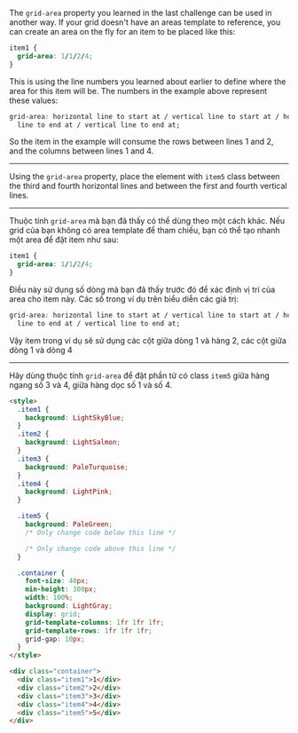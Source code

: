 The `grid-area` property you learned in the last challenge can be used in another way. If your grid doesn't have an areas template to reference, you can create an area on the fly for an item to be placed like this:

```css
item1 {
  grid-area: 1/1/2/4;
}
```

This is using the line numbers you learned about earlier to define where the area for this item will be. The numbers in the example above represent these values:

```css
grid-area: horizontal line to start at / vertical line to start at / horizontal
  line to end at / vertical line to end at;
```

So the item in the example will consume the rows between lines 1 and 2, and the columns between lines 1 and 4.

---

Using the `grid-area` property, place the element with `item5` class between the third and fourth horizontal lines and between the first and fourth vertical lines.

---

Thuộc tính `grid-area` mà bạn đã thấy có thể dùng theo một cách khác. Nếu grid của bạn không có area template để tham chiếu, bạn có thể tạo nhanh một area để đặt item như sau:

```css
item1 {
  grid-area: 1/1/2/4;
}
```

Điều này sử dụng số dòng mà bạn đã thấy trước đó để xác định vị trí của area cho item này. Các số trong ví dụ trên biểu diễn các giá trị:

```css
grid-area: horizontal line to start at / vertical line to start at / horizontal
  line to end at / vertical line to end at;
```

Vậy item trong ví dụ sẽ sử dụng các cột giữa dòng 1 và hàng 2, các cột giữa dòng 1 và dòng 4

---

Hãy dùng thuộc tính `grid-area` để đặt phần tử có class `item5` giữa hàng ngang số 3 và 4, giữa hàng dọc số 1 và số 4.

```html
<style>
  .item1 {
    background: LightSkyBlue;
  }
  .item2 {
    background: LightSalmon;
  }
  .item3 {
    background: PaleTurquoise;
  }
  .item4 {
    background: LightPink;
  }

  .item5 {
    background: PaleGreen;
    /* Only change code below this line */

    /* Only change code above this line */
  }

  .container {
    font-size: 40px;
    min-height: 300px;
    width: 100%;
    background: LightGray;
    display: grid;
    grid-template-columns: 1fr 1fr 1fr;
    grid-template-rows: 1fr 1fr 1fr;
    grid-gap: 10px;
  }
</style>

<div class="container">
  <div class="item1">1</div>
  <div class="item2">2</div>
  <div class="item3">3</div>
  <div class="item4">4</div>
  <div class="item5">5</div>
</div>
```
